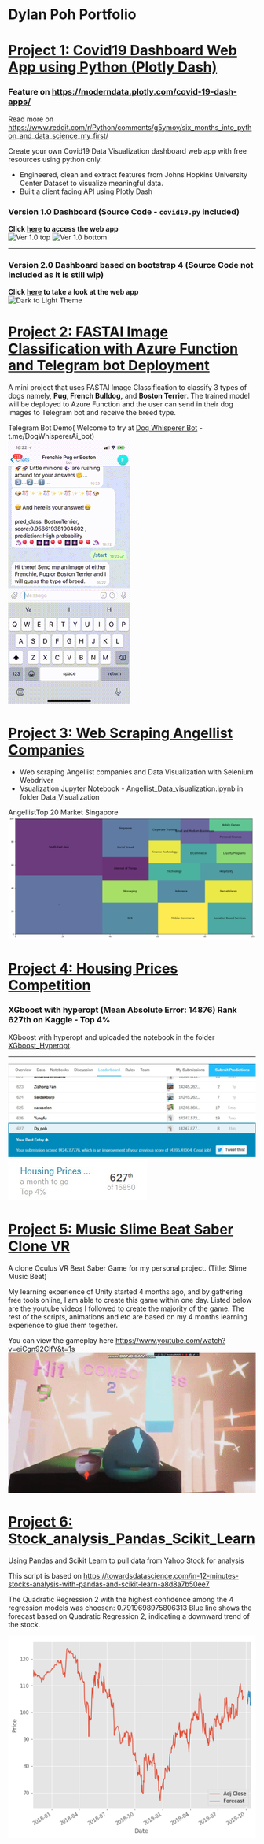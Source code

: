 # Dylan Poh Portfolio

# [Project 1: Covid19 Dashboard Web App using Python (Plotly Dash)](https://github.com/Unicorndy/covid19_dashboard)
### Feature on https://moderndata.plotly.com/covid-19-dash-apps/ 
Read more on https://www.reddit.com/r/Python/comments/g5ymoy/six_months_into_python_and_data_science_my_first/  

Create your own Covid19 Data Visualization dashboard web app with free resources using python only.
* Engineered, clean and extract features from Johns Hopkins University Center Dataset to visualize meaningful data.
* Built a client facing API using Plotly Dash

### Version 1.0 Dashboard (Source Code - `covid19.py` included)
**Click [here](https://covid19-dashboard-online.herokuapp.com/) to access the web app**  
![Ver 1.0 top](https://github.com/Unicorndy/covid19_dashboard/blob/master/image/1_git.png)
![Ver 1.0 bottom](https://github.com/Unicorndy/covid19_dashboard/blob/master/image/2_git.png)

---
### Version 2.0 Dashboard based on bootstrap 4 (Source Code not included as it is still wip)
**Click [here](https://covid19dashboardsg.herokuapp.com//) to take a look at the web app**  
![Dark to Light Theme](https://github.com/Unicorndy/covid19_dashboard/blob/master/image/DarktoLightV2.gif)  

# [Project 2: FASTAI Image Classification with Azure Function and Telegram bot Deployment](https://github.com/Unicorndy/FASTAI_Image_Classification_with_Azure_Function_and_Telegram_bot_Deployment)
A mini project that uses FASTAI Image Classification to classify 3 types of dogs namely, **Pug, French Bulldog,** and **Boston Terrier**.  The trained model will be deployed to Azure Function and the user can send in their dog images to Telegram bot and receive the breed type.

Telegram Bot Demo( Welcome to try at [Dog Whisperer Bot](https://t.me/DogWhispererAi_bot) - t.me/DogWhispererAi_bot)  
![Telegram Bot Gif](https://github.com/Unicorndy/FASTAI_Image_Classification_with_Azure_Function_and_Telegram_bot_Deployment/blob/master/image/telegrambot_sample.gif)


# [Project 3: Web Scraping Angellist Companies](https://github.com/Unicorndy/web_scrape_angellist_companies)
* Web scraping Angellist companies and Data Visualization with Selenium Webdriver
* Vsualization Jupyter Notebook - Angellist_Data_visualization.ipynb in folder Data_Visualization

AngellistTop 20 Market Singapore
![Treemap Top 20 Market Singapore](https://github.com/Unicorndy/web_scrape_angellist_companies/blob/master/Data_Visualization/Top20MarketType(Singapore).png)

# [Project 4: Housing Prices Competition](https://github.com/Unicorndy/Housing-Prices-Competition-for-Kaggle-Learn-Users)
### XGboost with hyperopt (Mean Absolute Error: 14876) Rank 627th on Kaggle - Top 4%
XGboost with hyperopt and uploaded the notebook in the folder [XGboost_Hyperopt](https://github.com/Unicorndy/Housing-Prices-Competition-for-Kaggle-Learn-Users/tree/master/XGboost_Hyperopt).
***
![alt text](https://github.com/Unicorndy/Housing-Prices-Competition-for-Kaggle-Learn-Users/blob/master/XGboost_Hyperopt/Rank627%20on%20kaggle.jpg)
![alt text](https://github.com/Unicorndy/Housing-Prices-Competition-for-Kaggle-Learn-Users/blob/master/XGboost_Hyperopt/Top%204percent%20on%20kaggle.jpg)

# [Project 5: Music Slime Beat Saber Clone VR](https://github.com/Unicorndy/Music_Slime_Beat_Saber_Clone_VR)
A clone Oculus VR Beat Saber Game for my personal project. (Title: Slime Music Beat)

My learning experience of Unity started 4 months ago, and by gathering free tools online, I am able to create this game within one day. Listed below are the youtube videos I followed to create the majority of the game. The rest of the scripts, animations and etc are based on my 4 months learning experience to glue them together. 

You can view the gameplay here https://www.youtube.com/watch?v=eiCgn92ClfY&t=1s
![alt text](https://github.com/Unicorndy/Music_Slime_Beat_Saber_Clone_VR/blob/master/Slime_music_beat_3sec.gif)

# [Project 6: Stock_analysis_Pandas_Scikit_Learn](https://github.com/Unicorndy/Stock_analysis_Pandas_Scikit_Learn)
Using Pandas and Scikit Learn to pull data from Yahoo Stock for analysis

This script is based on https://towardsdatascience.com/in-12-minutes-stocks-analysis-with-pandas-and-scikit-learn-a8d8a7b50ee7

The Quadratic Regression 2 with the highest confidence among the 4 regression models was choosen: 0.7919698975806313
Blue line shows the forecast based on Quadratic Regression 2, indicating a downward trend of the stock.

![alt text](https://github.com/Unicorndy/Stock_analysis_Pandas_Scikit_Learn/blob/master/Forecast%20_for_NXPI_Stock.png?raw=true)


